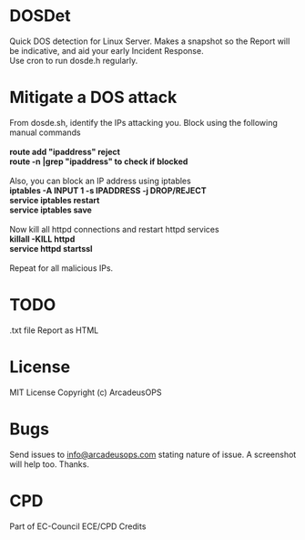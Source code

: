 # DOSDet
 Quick DOS detection for Linux Server. Makes a snapshot so the Report will be indicative, and aid your early Incident Response. <br/>
 Use cron to run dosde.h regularly. <br/>

# Mitigate a DOS attack
From dosde.sh, identify the IPs attacking you. Block using the following manual commands <br/>
<br/>
**route add "ipaddress" reject** <br/>
**route -n |grep "ipaddress"  to check if blocked** <br/>
<br/>
Also, you can block an IP address using iptables
<br/>
**iptables -A INPUT 1 -s IPADDRESS -j DROP/REJECT** <br/>
**service iptables restart** <br/>
**service iptables save** <br/>
<br/>
Now kill all httpd connections and restart httpd services
<br/>
**killall -KILL httpd** <br/>
**service httpd startssl** <br/>
<br/>
Repeat for all malicious IPs.
<br/>
# TODO
.txt file Report as HTML

# License
MIT License
Copyright (c) ArcadeusOPS

# Bugs
Send issues to info@arcadeusops.com stating nature of issue. A screenshot will help too. Thanks.

# CPD
Part of EC-Council ECE/CPD Credits

